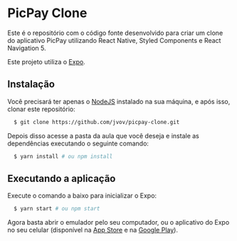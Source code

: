 # PicPay Clone

Este é o repositório com o código fonte desenvolvido para criar um clone do aplicativo PicPay utilizando React Native, Styled Components e React Navigation 5.

Este projeto utiliza o [Expo](https://expo.io/).

## Instalação

Você precisará ter apenas o [NodeJS](https://nodejs.org) instalado na sua máquina, e após isso, clonar este repositório:

```sh
  $ git clone https://github.com/jvov/picpay-clone.git
```

Depois disso acesse a pasta da aula que você deseja e instale as dependências executando o seguinte comando:

```sh
  $ yarn install # ou npm install
```

## Executando a aplicação

Execute o comando a baixo para inicializar o Expo:

```sh
  $ yarn start # ou npm start
```

Agora basta abrir o emulador pelo seu computador, ou o aplicativo do Expo no seu celular (disponível na [App Store](https://apps.apple.com/br/app/expo-client/id982107779) e na [Google Play](https://play.google.com/store/apps/details?id=host.exp.exponent&hl=pt_BR)).
